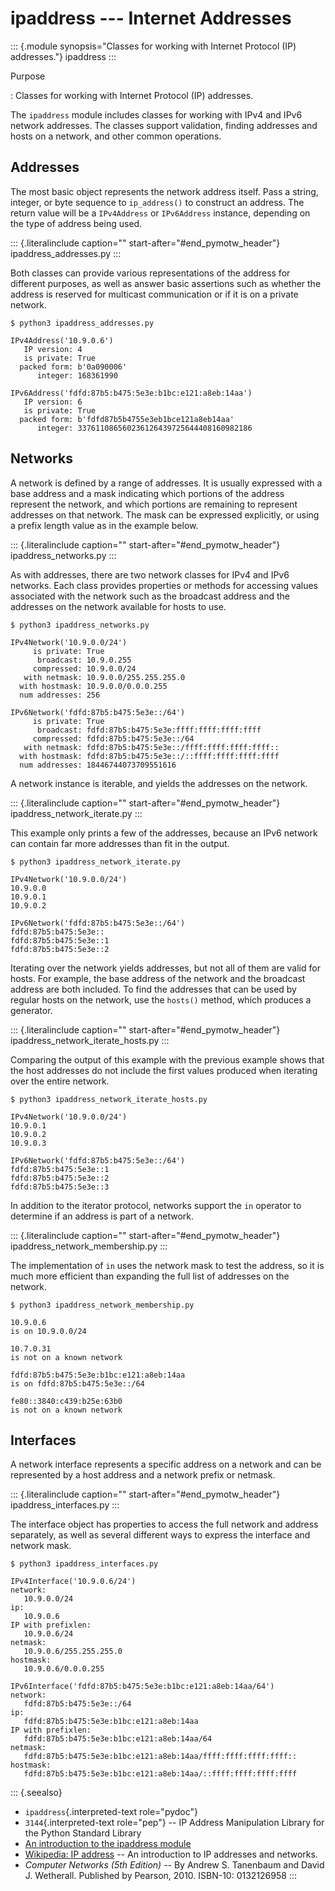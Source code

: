 ipaddress \-\-- Internet Addresses
==================================

::: {.module synopsis="Classes for working with Internet Protocol (IP)
addresses."}
ipaddress
:::

Purpose

:   Classes for working with Internet Protocol (IP) addresses.

The `ipaddress` module includes classes for working with IPv4 and IPv6
network addresses. The classes support validation, finding addresses and
hosts on a network, and other common operations.

Addresses
---------

The most basic object represents the network address itself. Pass a
string, integer, or byte sequence to `ip_address()` to construct an
address. The return value will be a `IPv4Address` or `IPv6Address`
instance, depending on the type of address being used.

::: {.literalinclude caption="" start-after="#end_pymotw_header"}
ipaddress\_addresses.py
:::

Both classes can provide various representations of the address for
different purposes, as well as answer basic assertions such as whether
the address is reserved for multicast communication or if it is on a
private network.

``` {.sourceCode .none}
$ python3 ipaddress_addresses.py

IPv4Address('10.9.0.6')
   IP version: 4
   is private: True
  packed form: b'0a090006'
      integer: 168361990

IPv6Address('fdfd:87b5:b475:5e3e:b1bc:e121:a8eb:14aa')
   IP version: 6
   is private: True
  packed form: b'fdfd87b5b4755e3eb1bce121a8eb14aa'
      integer: 337611086560236126439725644408160982186
```

Networks
--------

A network is defined by a range of addresses. It is usually expressed
with a base address and a mask indicating which portions of the address
represent the network, and which portions are remaining to represent
addresses on that network. The mask can be expressed explicitly, or
using a prefix length value as in the example below.

::: {.literalinclude caption="" start-after="#end_pymotw_header"}
ipaddress\_networks.py
:::

As with addresses, there are two network classes for IPv4 and IPv6
networks. Each class provides properties or methods for accessing values
associated with the network such as the broadcast address and the
addresses on the network available for hosts to use.

``` {.sourceCode .none}
$ python3 ipaddress_networks.py

IPv4Network('10.9.0.0/24')
     is private: True
      broadcast: 10.9.0.255
     compressed: 10.9.0.0/24
   with netmask: 10.9.0.0/255.255.255.0
  with hostmask: 10.9.0.0/0.0.0.255
  num addresses: 256

IPv6Network('fdfd:87b5:b475:5e3e::/64')
     is private: True
      broadcast: fdfd:87b5:b475:5e3e:ffff:ffff:ffff:ffff
     compressed: fdfd:87b5:b475:5e3e::/64
   with netmask: fdfd:87b5:b475:5e3e::/ffff:ffff:ffff:ffff::
  with hostmask: fdfd:87b5:b475:5e3e::/::ffff:ffff:ffff:ffff
  num addresses: 18446744073709551616
```

A network instance is iterable, and yields the addresses on the network.

::: {.literalinclude caption="" start-after="#end_pymotw_header"}
ipaddress\_network\_iterate.py
:::

This example only prints a few of the addresses, because an IPv6 network
can contain far more addresses than fit in the output.

``` {.sourceCode .none}
$ python3 ipaddress_network_iterate.py

IPv4Network('10.9.0.0/24')
10.9.0.0
10.9.0.1
10.9.0.2

IPv6Network('fdfd:87b5:b475:5e3e::/64')
fdfd:87b5:b475:5e3e::
fdfd:87b5:b475:5e3e::1
fdfd:87b5:b475:5e3e::2
```

Iterating over the network yields addresses, but not all of them are
valid for hosts. For example, the base address of the network and the
broadcast address are both included. To find the addresses that can be
used by regular hosts on the network, use the `hosts()` method, which
produces a generator.

::: {.literalinclude caption="" start-after="#end_pymotw_header"}
ipaddress\_network\_iterate\_hosts.py
:::

Comparing the output of this example with the previous example shows
that the host addresses do not include the first values produced when
iterating over the entire network.

``` {.sourceCode .none}
$ python3 ipaddress_network_iterate_hosts.py

IPv4Network('10.9.0.0/24')
10.9.0.1
10.9.0.2
10.9.0.3

IPv6Network('fdfd:87b5:b475:5e3e::/64')
fdfd:87b5:b475:5e3e::1
fdfd:87b5:b475:5e3e::2
fdfd:87b5:b475:5e3e::3
```

In addition to the iterator protocol, networks support the `in` operator
to determine if an address is part of a network.

::: {.literalinclude caption="" start-after="#end_pymotw_header"}
ipaddress\_network\_membership.py
:::

The implementation of `in` uses the network mask to test the address, so
it is much more efficient than expanding the full list of addresses on
the network.

``` {.sourceCode .none}
$ python3 ipaddress_network_membership.py

10.9.0.6
is on 10.9.0.0/24

10.7.0.31
is not on a known network

fdfd:87b5:b475:5e3e:b1bc:e121:a8eb:14aa
is on fdfd:87b5:b475:5e3e::/64

fe80::3840:c439:b25e:63b0
is not on a known network
```

Interfaces
----------

A network interface represents a specific address on a network and can
be represented by a host address and a network prefix or netmask.

::: {.literalinclude caption="" start-after="#end_pymotw_header"}
ipaddress\_interfaces.py
:::

The interface object has properties to access the full network and
address separately, as well as several different ways to express the
interface and network mask.

``` {.sourceCode .none}
$ python3 ipaddress_interfaces.py

IPv4Interface('10.9.0.6/24')
network:
   10.9.0.0/24
ip:
   10.9.0.6
IP with prefixlen:
   10.9.0.6/24
netmask:
   10.9.0.6/255.255.255.0
hostmask:
   10.9.0.6/0.0.0.255

IPv6Interface('fdfd:87b5:b475:5e3e:b1bc:e121:a8eb:14aa/64')
network:
   fdfd:87b5:b475:5e3e::/64
ip:
   fdfd:87b5:b475:5e3e:b1bc:e121:a8eb:14aa
IP with prefixlen:
   fdfd:87b5:b475:5e3e:b1bc:e121:a8eb:14aa/64
netmask:
   fdfd:87b5:b475:5e3e:b1bc:e121:a8eb:14aa/ffff:ffff:ffff:ffff::
hostmask:
   fdfd:87b5:b475:5e3e:b1bc:e121:a8eb:14aa/::ffff:ffff:ffff:ffff
```

::: {.seealso}
-   `ipaddress`{.interpreted-text role="pydoc"}
-   `3144`{.interpreted-text role="pep"} \-- IP Address Manipulation
    Library for the Python Standard Library
-   [An introduction to the ipaddress
    module](https://docs.python.org/3.5/howto/ipaddress.html#ipaddress-howto)
-   [Wikipedia: IP address](https://en.wikipedia.org/wiki/IP_address)
    \-- An introduction to IP addresses and networks.
-   *Computer Networks (5th Edition)* \-- By Andrew S. Tanenbaum and
    David J. Wetherall. Published by Pearson, 2010. ISBN-10: 0132126958
:::
